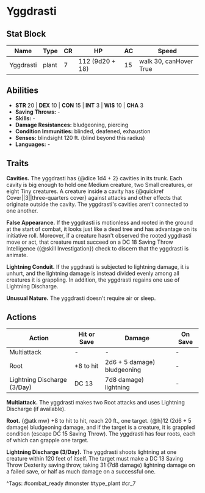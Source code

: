 # Yggdrasti

## Stat Block

| Name | Type | CR | HP | AC | Speed |
|------|------|----|----|----|-------|
| Yggdrasti | plant | 7 | 112 (9d20 + 18) | 15 | walk 30, canHover True |

## Abilities

- **STR** 20 | **DEX** 10 | **CON** 15 | **INT** 3 | **WIS** 10 | **CHA** 3
- **Saving Throws:** -  
- **Skills:** -  
- **Damage Resistances:** bludgeoning, piercing  
- **Condition Immunities:** blinded, deafened, exhaustion  
- **Senses:** blindsight 120 ft. (blind beyond this radius)  
- **Languages:** -

## Traits

**Cavities.** The yggdrasti has {@dice 1d4 + 2} cavities in its trunk. Each cavity is big enough to hold one Medium creature, two Small creatures, or eight Tiny creatures. A creature inside a cavity has {@quickref Cover||3||three-quarters cover} against attacks and other effects that originate outside the cavity. The yggdrasti's cavities aren't connected to one another.

**False Appearance.** If the yggdrasti is motionless and rooted in the ground at the start of combat, it looks just like a dead tree and has advantage on its initiative roll. Moreover, if a creature hasn't observed the rooted yggdrasti move or act, that creature must succeed on a DC 18 Saving Throw Intelligence ({@skill Investigation}) check to discern that the yggdrasti is animate.

**Lightning Conduit.** If the yggdrasti is subjected to lightning damage, it is unhurt, and the lightning damage is instead divided evenly among all creatures it is grappling. In addition, the yggdrasti regains one use of Lightning Discharge.

**Unusual Nature.** The yggdrasti doesn't require air or sleep.


## Actions

| Action | Hit or Save | Damage | On Save |
|--------|--------------|--------|----------|
| Multiattack | - | - | - |
| Root | +8 to hit | 2d6 + 5 damage) bludgeoning | - |
| Lightning Discharge (3/Day) | DC 13 | 7d8 damage) lightning | - |

**Multiattack.** The yggdrasti makes two Root attacks and uses Lightning Discharge (if available).

**Root.** {@atk mw} +8 to hit to hit, reach 20 ft., one target. {@h}12 (2d6 + 5 damage) bludgeoning damage, and if the target is a creature, it is grappled condition (escape DC 15 Saving Throw). The yggdrasti has four roots, each of which can grapple one target.

**Lightning Discharge (3/Day).** The yggdrasti shoots lightning at one creature within 120 feet of itself. The target must make a DC 13 Saving Throw Dexterity saving throw, taking 31 (7d8 damage) lightning damage on a failed save, or half as much damage on a successful one.


^Tags: #combat_ready #monster #type_plant #cr_7